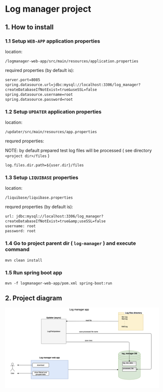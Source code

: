 # Log manager project

## 1. How to install

### 1.1 Setup `WEB-APP` application properties

location:
```
/logmanager-web-app/src/main/resources/application.properties
```

required properties (by default is):

```
server.port=8085
spring.datasource.url=jdbc:mysql://localhost:3306/log_manager?createDatabaseIfNotExist=true&useSSL=false
spring.datasource.username=root
spring.datasource.password=root
```

### 1.2 Setup `UPDATER` application properties

location:
```
/updater/src/main/resources/app.properties
```

requred properties: 

NOTE: by default prepared test log files will be processed ( see directory `<project dir>/files` )
```
log.files.dir.path=${user.dir}/files
```

### 1.3 Setup `LIQUIBASE` properties

location:
```
/liquibase/liquibase.properties
```

requred properties (by default is):
```
url: jdbc:mysql://localhost:3306/log_manager?createDatabaseIfNotExist=true&amp;useSSL=false
username: root
password: root
```

### 1.4 Go to project parent dir ( `log-manager` ) and execute command
```
mvn clean install
```

### 1.5 Run spring boot app
```
mvn -f logmanager-web-app/pom.xml spring-boot:run
```

## 2. Project diagram

![image](Project_diagram.png)
